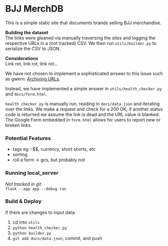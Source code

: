 # BJJ MerchDB
This is a simple static site that documents brands selling BJJ merchandise. 

**Building the dataset**  
The links were gleaned via manually traversing the sites and logging the respective URLs in a (not tracked) CSV. We then run `utils/builder.py` to serialize the CSV to JSON.  

**Considerations**  
Link rot, link rot, link rot...  

We have not chosen to implement a sophisticated answer to this issue such as gwern: [Archiving URLs](https://gwern.net/archiving).  

Instead, we have implemented a simple answer in `utils/health_checker.py` and `docs/form.html`.  

`health_checker.py` is manually run, reading in `docs/data.json` and iterating over the links. We make a request and check for a 200 OK, if another status code is returned we assume the link is dead and the URL value is blanked. The Google Form embedded in `form.html` allows for users to report new or broken links.  

### Potential Features
- tags eg $-$$$, currency, short shorts, etc
- sorting
- roll a form -> gcs, but probably not

### Running local_server
*Not tracked in git*  
`flask --app app --debug run`

### Build & Deploy
If there are changes to input data:  
1. cd into `utils`  
2. `python health_checker.py`  
3. `python builder.py`  
4. `git add docs/data.json`, commit, and push